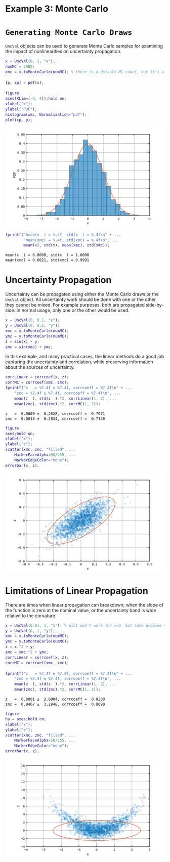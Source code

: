 
# Example 3: Monte Carlo
# `Generating Monte Carlo Draws`

`UncVal` objects can be used to generate Monte Carlo samples for examining the impact of nonlinearities on uncertainty propagation.

```matlab
x = UncVal(0, 1, "x");
numMC = 2000;
xmc = x.toMonteCarlo(numMC); % there is a default MC count, but it's a little high for the plots below

[p, xp] = pdf(x);

figure;
axes(XLim=[-4, 4]);hold on;
xlabel("x");
ylabel("PDF");
histogram(xmc, Normalization="pdf");
plot(xp, p);
```

<picture>
  <source media="(prefers-color-scheme: dark)" srcset="resources/example3_montecarlo_0_dark.svg">
  <source media="(prefers-color-scheme: light)" srcset="resources/example3_montecarlo_0_light.svg">
  <img alt="figure_0" src="resources/example3_montecarlo_0_light.svg">
</picture>


```matlab
fprintf("mean(x  ) = %.4f, std(x  ) = %.4f\n" + ...
        "mean(xmc) = %.4f, std(xmc) = %.4f\n", ...
        mean(x), std(x), mean(xmc), std(xmc));
```

```matlabTextOutput
mean(x  ) = 0.0000, std(x  ) = 1.0000
mean(xmc) = 0.0021, std(xmc) = 0.9991
```
# Uncertainty Propagation

Uncertainty can be propagated using either the Monte Carlo draws or the `UncVal` object.  All uncertainty work should be done with one or the other, they cannot be mixed.  For example purposes, both are propagated side\-by\-side.  In normal usage, only one or the other would be used.

```matlab
x = UncVal(0, 0.1, "x");
y = UncVal(0, 0.1, "y");
xmc = x.toMonteCarlo(numMC);
ymc = y.toMonteCarlo(numMC);
z = sin(x) + y;
zmc = sin(xmc) + ymc;
```

In this example, and many practical cases, the linear methods do a good job capturing the uncertainty and correlation, while preserving information about the sources of uncertainty.

```matlab
corrLinear = corrcoef(x, z);
corrMC = corrcoef(xmc, zmc);
fprintf("z   = %7.4f ± %7.4f, corrcoeff = %7.4f\n" + ...    
    "zmc = %7.4f ± %7.4f, corrcoeff = %7.4f\n", ...
    mean(z  ), std(z  ).*2, corrLinear(1, 2), ...
    mean(zmc), std(zmc).*2, corrMC(1, 2));
```

```matlabTextOutput
z   =  0.0000 ±  0.2828, corrcoeff =  0.7071
zmc =  0.0018 ±  0.2834, corrcoeff =  0.7130
```

```matlab
figure;
axes;hold on;
xlabel("x");
ylabel("z");
scatter(xmc, zmc, "filled", ...
    MarkerFaceAlpha=50/255, ...
    MarkerEdgeColor="none");
errorbar(x, z);
```

<picture>
  <source media="(prefers-color-scheme: dark)" srcset="resources/example3_montecarlo_1_dark.svg">
  <source media="(prefers-color-scheme: light)" srcset="resources/example3_montecarlo_1_light.svg">
  <img alt="figure_1" src="resources/example3_montecarlo_1_light.svg">
</picture>

# Limitations of Linear Propagation

There are times when linear propagation can breakdown; when the slope of the function is zero at the nominal value, or the uncertainty band is wide relative to the curvature.

```matlab
x = UncVal(0.01, 1, "x"); % plot won't work for x=0, but same problem slightly away from zero
y = UncVal(0, 1, "y");
xmc = x.toMonteCarlo(numMC);
ymc = y.toMonteCarlo(numMC);
z = x.^2 + y;
zmc = xmc.^2 + ymc;
corrLinear = corrcoef(x, z);
corrMC = corrcoef(xmc, zmc);

fprintf("z   = %7.4f ± %7.4f, corrcoeff = %7.4f\n" + ...    
    "zmc = %7.4f ± %7.4f, corrcoeff = %7.4f\n", ...
    mean(z  ), std(z  ).*2, corrLinear(1, 2), ...
    mean(zmc), std(zmc).*2, corrMC(1, 2));
```

```matlabTextOutput
z   =  0.0001 ±  2.0004, corrcoeff =  0.0200
zmc =  0.9467 ±  3.2948, corrcoeff =  0.0090
```

```matlab
figure;
ha = axes;hold on;
xlabel("x");
ylabel("z");
scatter(xmc, zmc, "filled", ...
    MarkerFaceAlpha=50/255, ...
    MarkerEdgeColor="none");
errorbar(x, z);
```

<picture>
  <source media="(prefers-color-scheme: dark)" srcset="resources/example3_montecarlo_2_dark.svg">
  <source media="(prefers-color-scheme: light)" srcset="resources/example3_montecarlo_2_light.svg">
  <img alt="figure_2" src="resources/example3_montecarlo_2_light.svg">
</picture>

